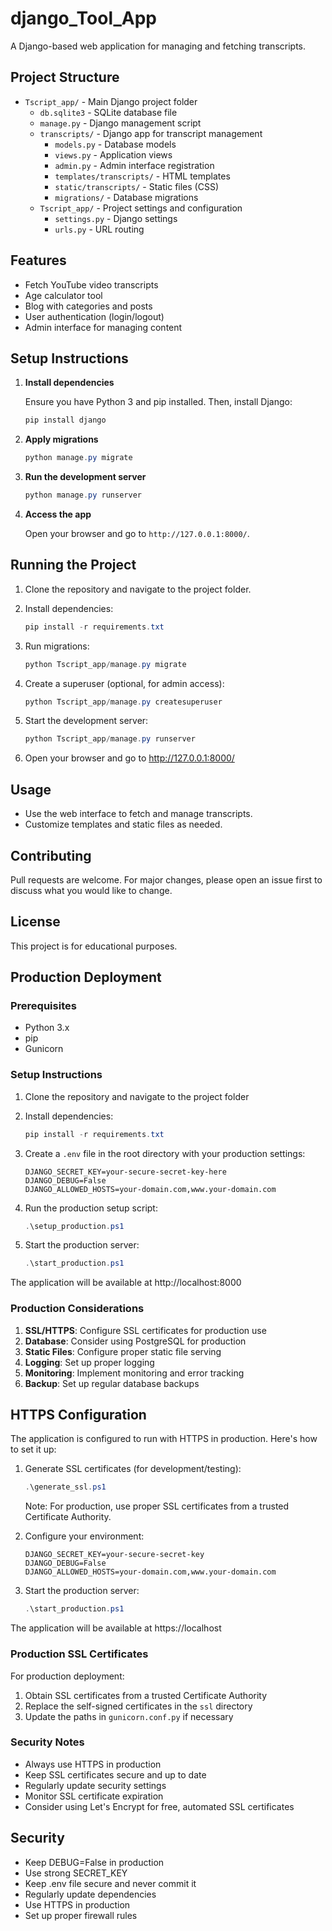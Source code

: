 # django_Tool_App

A Django-based web application for managing and fetching transcripts.

## Project Structure

- `Tscript_app/` - Main Django project folder
  - `db.sqlite3` - SQLite database file
  - `manage.py` - Django management script
  - `transcripts/` - Django app for transcript management
    - `models.py` - Database models
    - `views.py` - Application views
    - `admin.py` - Admin interface registration
    - `templates/transcripts/` - HTML templates
    - `static/transcripts/` - Static files (CSS)
    - `migrations/` - Database migrations
  - `Tscript_app/` - Project settings and configuration
    - `settings.py` - Django settings
    - `urls.py` - URL routing

## Features

- Fetch YouTube video transcripts
- Age calculator tool
- Blog with categories and posts
- User authentication (login/logout)
- Admin interface for managing content

## Setup Instructions

1. **Install dependencies**

   Ensure you have Python 3 and pip installed. Then, install Django:

   ```powershell
   pip install django
   ```

2. **Apply migrations**

   ```powershell
   python manage.py migrate
   ```

3. **Run the development server**

   ```powershell
   python manage.py runserver
   ```

4. **Access the app**

   Open your browser and go to `http://127.0.0.1:8000/`.

## Running the Project

1. Clone the repository and navigate to the project folder.
2. Install dependencies:

   ```powershell
   pip install -r requirements.txt
   ```

3. Run migrations:

   ```powershell
   python Tscript_app/manage.py migrate
   ```

4. Create a superuser (optional, for admin access):

   ```powershell
   python Tscript_app/manage.py createsuperuser
   ```

5. Start the development server:

   ```powershell
   python Tscript_app/manage.py runserver
   ```

6. Open your browser and go to http://127.0.0.1:8000/

## Usage

- Use the web interface to fetch and manage transcripts.
- Customize templates and static files as needed.

## Contributing

Pull requests are welcome. For major changes, please open an issue first to discuss what you would like to change.

## License

This project is for educational purposes.

## Production Deployment

### Prerequisites
- Python 3.x
- pip
- Gunicorn

### Setup Instructions

1. Clone the repository and navigate to the project folder
2. Install dependencies:
   ```powershell
   pip install -r requirements.txt
   ```

3. Create a `.env` file in the root directory with your production settings:
   ```
   DJANGO_SECRET_KEY=your-secure-secret-key-here
   DJANGO_DEBUG=False
   DJANGO_ALLOWED_HOSTS=your-domain.com,www.your-domain.com
   ```

4. Run the production setup script:
   ```powershell
   .\setup_production.ps1
   ```

5. Start the production server:
   ```powershell
   .\start_production.ps1
   ```

The application will be available at http://localhost:8000

### Production Considerations

1. **SSL/HTTPS**: Configure SSL certificates for production use
2. **Database**: Consider using PostgreSQL for production
3. **Static Files**: Configure proper static file serving
4. **Logging**: Set up proper logging
5. **Monitoring**: Implement monitoring and error tracking
6. **Backup**: Set up regular database backups

## HTTPS Configuration

The application is configured to run with HTTPS in production. Here's how to set it up:

1. Generate SSL certificates (for development/testing):
   ```powershell
   .\generate_ssl.ps1
   ```
   Note: For production, use proper SSL certificates from a trusted Certificate Authority.

2. Configure your environment:
   ```
   DJANGO_SECRET_KEY=your-secure-secret-key
   DJANGO_DEBUG=False
   DJANGO_ALLOWED_HOSTS=your-domain.com,www.your-domain.com
   ```

3. Start the production server:
   ```powershell
   .\start_production.ps1
   ```

The application will be available at https://localhost

### Production SSL Certificates

For production deployment:
1. Obtain SSL certificates from a trusted Certificate Authority
2. Replace the self-signed certificates in the `ssl` directory
3. Update the paths in `gunicorn.conf.py` if necessary

### Security Notes
- Always use HTTPS in production
- Keep SSL certificates secure and up to date
- Regularly update security settings
- Monitor SSL certificate expiration
- Consider using Let's Encrypt for free, automated SSL certificates

## Security

- Keep DEBUG=False in production
- Use strong SECRET_KEY
- Keep .env file secure and never commit it
- Regularly update dependencies
- Use HTTPS in production
- Set up proper firewall rules
